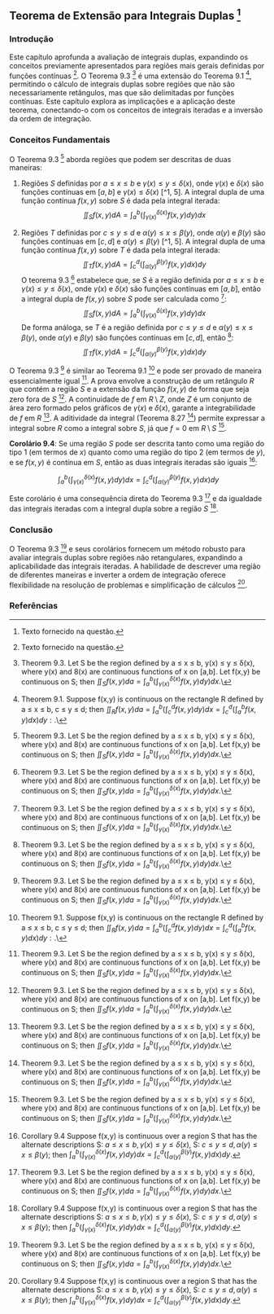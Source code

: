 ## Teorema de Extensão para Integrais Duplas [^1]

### Introdução
Este capítulo aprofunda a avaliação de integrais duplas, expandindo os conceitos previamente apresentados para regiões mais gerais definidas por funções contínuas [^1]. O Teorema 9.3 [^5] é uma extensão do Teorema 9.1 [^3], permitindo o cálculo de integrais duplas sobre regiões que não são necessariamente retângulos, mas que são delimitadas por funções contínuas. Este capítulo explora as implicações e a aplicação deste teorema, conectando-o com os conceitos de integrais iteradas e a inversão da ordem de integração.

### Conceitos Fundamentais

O Teorema 9.3 [^5] aborda regiões que podem ser descritas de duas maneiras:

1.  Regiões *S* definidas por $a \leq x \leq b$ e $\gamma(x) \leq y \leq \delta(x)$, onde $\gamma(x)$ e $\delta(x)$ são funções contínuas em $[a, b]$ e $\gamma(x) \leq \delta(x)$ [^1, 5]. A integral dupla de uma função contínua $f(x, y)$ sobre *S* é dada pela integral iterada:
    $$\
    \iint_S f(x, y) dA = \int_a^b \left( \int_{\gamma(x)}^{\delta(x)} f(x, y) dy \right) dx
    $$

2.  Regiões *T* definidas por $c \leq y \leq d$ e $\alpha(y) \leq x \leq \beta(y)$, onde $\alpha(y)$ e $\beta(y)$ são funções contínuas em $[c, d]$ e $\alpha(y) \leq \beta(y)$ [^1, 5]. A integral dupla de uma função contínua $f(x, y)$ sobre *T* é dada pela integral iterada:
    $$\
    \iint_T f(x, y) dA = \int_c^d \left( \int_{\alpha(y)}^{\beta(y)} f(x, y) dx \right) dy
    $$
O teorema 9.3 [^5] estabelece que, se *S* é a região definida por $a \leq x \leq b$ e $\gamma(x) \leq y \leq \delta(x)$, onde $\gamma(x)$ e $\delta(x)$ são funções contínuas em $[a, b]$, então a integral dupla de $f(x, y)$ sobre *S* pode ser calculada como [^5]:
$$\
\iint_S f(x, y) dA = \int_a^b \left( \int_{\gamma(x)}^{\delta(x)} f(x, y) dy \right) dx
$$
De forma análoga, se *T* é a região definida por $c \leq y \leq d$ e $\alpha(y) \leq x \leq \beta(y)$, onde $\alpha(y)$ e $\beta(y)$ são funções contínuas em $[c, d]$, então [^5]:
$$\
\iint_T f(x, y) dA = \int_c^d \left( \int_{\alpha(y)}^{\beta(y)} f(x, y) dx \right) dy
$$

O Teorema 9.3 [^5] é similar ao Teorema 9.1 [^3] e pode ser provado de maneira essencialmente igual [^5]. A prova envolve a construção de um retângulo *R* que contém a região *S* e a extensão da função $f(x, y)$ de forma que seja zero fora de *S* [^5]. A continuidade de $f$ em $R \setminus Z$, onde *Z* é um conjunto de área zero formado pelos gráficos de $\gamma(x)$ e $\delta(x)$, garante a integrabilidade de $f$ em *R* [^5]. A aditividade da integral (Teorema 8.27 [^5]) permite expressar a integral sobre *R* como a integral sobre *S*, já que $f = 0$ em $R \setminus S$ [^5].

**Corolário 9.4**: Se uma região *S* pode ser descrita tanto como uma região do tipo 1 (em termos de *x*) quanto como uma região do tipo 2 (em termos de *y*), e se $f(x, y)$ é contínua em *S*, então as duas integrais iteradas são iguais [^7]:

$$\
\int_a^b \left( \int_{\gamma(x)}^{\delta(x)} f(x, y) dy \right) dx = \int_c^d \left( \int_{\alpha(y)}^{\beta(y)} f(x, y) dx \right) dy
$$

Este corolário é uma consequência direta do Teorema 9.3 [^5] e da igualdade das integrais iteradas com a integral dupla sobre a região *S* [^7].

### Conclusão
O Teorema 9.3 [^5] e seus corolários fornecem um método robusto para avaliar integrais duplas sobre regiões não retangulares, expandindo a aplicabilidade das integrais iteradas. A habilidade de descrever uma região de diferentes maneiras e inverter a ordem de integração oferece flexibilidade na resolução de problemas e simplificação de cálculos [^7].

### Referências
[^1]: Texto fornecido na questão.
[^3]: Theorem 9.1. Suppose f(x,y) is continuous on the rectangle R defined by a ≤ x ≤ b, c ≤ y ≤ d; then $\iint_R f(x,y)da = \int_a^b (\int_c^d f(x,y)dy) dx = \int_c^d (\int_a^b f(x,y)dx) dy:.$\
[^5]: Theorem 9.3. Let S be the region defined by a ≤ x ≤ b, y(x) ≤ y ≤ δ(x), where y(x) and 8(x) are continuous functions of x on [a,b]. Let f(x,y) be continuous on S; then $\iint_S f(x,y) da = \int_a^b (\int_{\gamma(x)}^{\delta(x)} f(x,y)dy) dx.$\
[^7]: Corollary 9.4 Suppose f(x,y) is continuous over a region S that has the alternate descriptions S: $a \leq x \leq b, \gamma(x) \leq y \leq \delta(x),$ S: $c \leq y \leq d, \alpha(y) \leq x \leq \beta(y);$ then $\int_a^b (\int_{\gamma(x)}^{\delta(x)} f(x,y)dy) dx = \int_c^d (\int_{\alpha(y)}^{\beta(y)} f(x,y)dx) dy.$
<!-- END -->